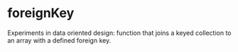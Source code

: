 # foreignKey
Experiments in data oriented design: function that joins a keyed collection to an array with a defined foreign key.
